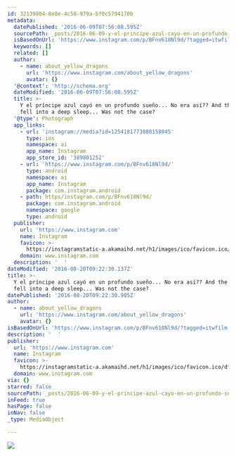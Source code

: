 ```yaml
---
id: 32139804-8e8e-4c58-979a-bf0c5794170b
metadata:
  datePublished: '2016-06-09T07:56:08.595Z'
  sourcePath: _posts/2016-06-09-y-el-principe-azul-cayo-en-un-profundo-sueno-no-era-asi.md
  isBasedOnUrl: 'https://www.instagram.com/p/BFnv618Nl9d/?tagged=itwfilm'
  keywords: []
  related: []
  author:
    - name: about_yellow_dragons
      url: 'https://www.instagram.com/about_yellow_dragons'
      avatar: {}
  '@context': 'http://schema.org'
  dateModified: '2016-06-09T07:56:08.595Z'
  title: >-
    Y el príncipe azul cayó en un profundo sueño... No era así?? And the Prince
    fell into a deep sleep... Was not the case?
  '@type': Photograph
  app_links:
    - url: 'instagram://media?id=1254181773080158045'
      type: ios
      namespace: ai
      app_name: Instagram
      app_store_id: '389801252'
    - url: 'https://www.instagram.com/p/BFnv618Nl9d/'
      type: android
      namespace: ai
      app_name: Instagram
      package: com.instagram.android
    - path: https/instagram.com/p/BFnv618Nl9d/
      package: com.instagram.android
      namespace: google
      type: android
  publisher:
    url: 'https://www.instagram.com'
    name: Instagram
    favicon: >-
      https://instagramstatic-a.akamaihd.net/h1/images/ico/favicon.ico/dfa85bb1fd63.ico
    domain: www.instagram.com
  description: '  '
dateModified: '2016-08-20T09:22:30.137Z'
title: >-
  Y el príncipe azul cayó en un profundo sueño... No era así?? And the Prince
  fell into a deep sleep... Was not the case?
datePublished: '2016-08-20T09:22:30.905Z'
author:
  - name: about_yellow_dragons
    url: 'https://www.instagram.com/about_yellow_dragons'
    avatar: {}
isBasedOnUrl: 'https://www.instagram.com/p/BFnv618Nl9d/?tagged=itwfilm'
description: '  '
publisher:
  url: 'https://www.instagram.com'
  name: Instagram
  favicon: >-
    https://instagramstatic-a.akamaihd.net/h1/images/ico/favicon.ico/dfa85bb1fd63.ico
  domain: www.instagram.com
via: {}
starred: false
sourcePath: _posts/2016-06-09-y-el-principe-azul-cayo-en-un-profundo-sueno-no-era-asi.md
inFeed: true
hasPage: false
inNav: false
_type: MediaObject

---
```

![](https://s3-us-west-2.amazonaws.com/the-grid-img/p/9700fa2403d97ce45f00b3d3933746fe6d63903b.jpg)